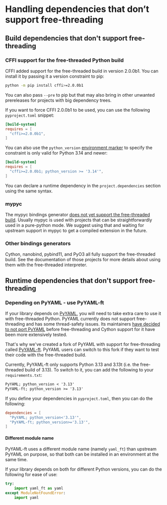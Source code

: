 # Handling dependencies that don’t support free-threading

## Build dependencies that don't support free-threading

### CFFI support for the free-threaded Python build

CFFI added support for the free-threaded build in version 2.0.0b1. You
can install it by passing it a version constraint to pip:

```bash
python -m pip install cffi>=2.0.0b1
```

You can also pass `--pre` to pip but that may also bring in other unwanted
prereleases for projects with big dependency trees.

If you want to force CFFI 2.0.0b1 to be used, you can use the following `pyproject.toml` snippet:

```toml
[build-system]
requires = [
  "cffi>=2.0.0b1",
]
```

You can also use the `python_version` [environment
marker](https://packaging.python.org/en/latest/specifications/dependency-specifiers/#environment-markers)
to specify the constraint is only valid for Python 3.14 and newer:

```toml
[build-system]
requires = [
  "cffi>=2.0.0b1; python_version >= '3.14'",
]
```

You can declare a runtime dependency in the `project.dependencies` section using
the same syntax.

### mypyc

The mypyc bindings generator [does not yet support the free-threaded
build](https://github.com/mypyc/mypyc/issues/1038). Usually mypyc is used with
projects that can be straightforwardly used in a pure-python mode. We suggest
using that and waiting for upstream support in mypyc to get a compiled extension
in the future.

### Other bindings generators

Cython, nanobind, pybind11, and PyO3 all fully support the free-threaded
build. See the documentation of those projects for more details about using them
with the free-threaded interpreter.

## Runtime dependencies that don't support free-threading

### Depending on PyYAML - use PyYAML-ft

If your library depends on [PyYAML](https::/github.com/yaml/pyyaml), you will need
to take extra care to use it with free-threaded Python. PyYAML currently does not
support free-threading and has some thread-safety issues. Its maintainers [have
decided to not port PyYAML](https://github.com/yaml/pyyaml/pull/830#issuecomment-2342475334)
before free-threading and Cython support for it have been more extensively tested.

That's why we've created a fork of PyYAML with support for free-threading called
[PyYAML-ft](https://github.com/Quansight-Labs/pyyaml-ft). PyYAML users can
switch to this fork if they want to test their code with the free-threaded build.

Currently, PyYAML-ft only supports Python 3.13 and 3.13t (i.e. the free-threaded
build of 3.13). To switch to it, you can add the following to your `requirements.txt`:

```requirements.txt
PyYAML; python_version < '3.13'
PyYAML-ft; python_version >= '3.13'
```

If you define your dependencies in `pyproject.toml`, then you can do the following:

```toml
dependencies = [
  "PyYAML; python_version<'3.13'",
  "PyYAML-ft; python_version>='3.13'",
]
```

#### Different module name

PyYAML-ft uses a different module name (namely `yaml_ft`) than upstream PyYAML on
purpose, so that both can be installed in an environment at the same time.

If your library depends on both for different Python versions, you can do the
following for ease of use:

```python
try:
    import yaml_ft as yaml
except ModuleNotFoundError:
    import yaml
```
